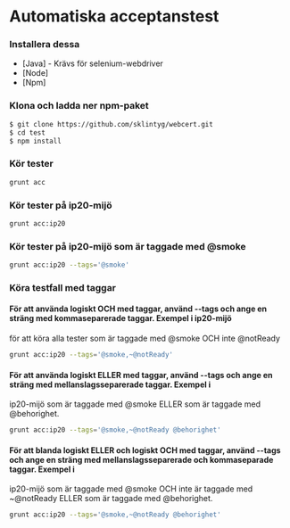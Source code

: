 # Automatiska acceptanstest

### Installera dessa
* [Java] - Krävs för selenium-webdriver
* [Node]
* [Npm]


### Klona och ladda ner npm-paket
 ```sh
$ git clone https://github.com/sklintyg/webcert.git
$ cd test
$ npm install
```
  
### Kör tester
 ```sh
 grunt acc
```

### Kör tester på ip20-mijö
 ```sh
 grunt acc:ip20
```

### Kör tester på ip20-mijö som är taggade med @smoke
 ```sh
 grunt acc:ip20 --tags='@smoke'
```

### Köra testfall med taggar

#### För att använda logiskt OCH med taggar, använd --tags och ange en sträng med kommaseparerade taggar. Exempel i ip20-mijö 
för att köra alla tester som är taggade med @smoke OCH inte @notReady
 ```sh
 grunt acc:ip20 --tags='@smoke,~@notReady'
```

#### För att använda logiskt ELLER med taggar, använd --tags och ange en sträng med mellanslagsseparerade taggar. Exempel i 
ip20-mijö som är taggade med @smoke ELLER som är taggade med  @behorighet.
 ```sh
 grunt acc:ip20 --tags='@smoke,~@notReady @behorighet'
```

#### För att blanda logiskt ELLER och logiskt OCH med taggar, använd --tags och ange en sträng med mellanslagsseparerade och kommaseparade taggar. Exempel i 
ip20-mijö som är taggade med @smoke OCH inte är taggade med ~@notReady ELLER som är taggade med @behorighet.
 ```sh
 grunt acc:ip20 --tags='@smoke,~@notReady @behorighet'
```
